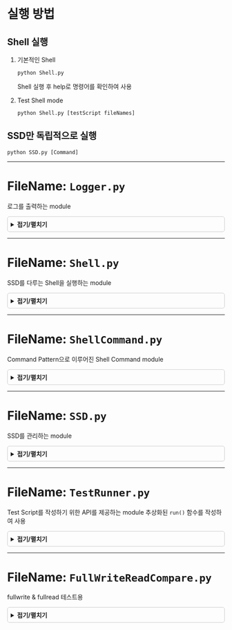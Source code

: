 # 실행 방법

## Shell 실행
1. 기본적인 Shell
   ```
   python Shell.py
   ```
   Shell 실행 후 help로 명령어를 확인하여 사용

2. Test Shell mode
   ```
   python Shell.py [testScript fileNames]
   ``` 


## SSD만 독립적으로 실행
```
python SSD.py [Command]
```






<style>
  /* details 요소를 좀 더 꾸미기 */
  details {
    border: 1px solid #ccc;
    border-radius: 5px;
    padding: 0.5em;
    margin-bottom: 1em;
  }
  
  /* summary 요소의 스타일 변경 */
  summary {
    cursor: pointer;
    font-weight: bold;
    outline: none; /* 포커스 시에 파란 테두리를 제거합니다. */
  }
</style>

---

# FileName: `Logger.py`
로그를 출력하는 module

<details>

## ClassName: Logger

- Function: `__init__(mode: None)`
  - Return: `None`
  - Description
    - 기본은 Shell mode로 실행
    - Test로 실행시 로그 출력이 안되도록 구성할 수 있음(현재는 해당 기능을 제외해뒀음)
<br>

- Function: `__Compress_File()`
  - Return: `bool`
  - Description
    - 특정 개수 이상의 log file이 생성(현재는 2개)되면 가장 일찍 만들어진 log file을 zip file으로 compression
<br>

- Function: `__renaming_latest()`
  - Return: `bool`
  - Description
    - 작성 중이던 `latest.log`가 특정 byte이상 (현재는 10kb)
<br>

- Function: `__get_calling_function_and_class(stack_index: int)`
  - Return: `(calling_class: str, calling_function: str)`
  - Description
    - 로그에 `className.functionName`을 출력하기 위하여 write_log를 호출한 className과 functionName을 찾는 함수
<br>

- Function: `setLogFileMaxCount(cnt: int)`
  - Return: `None`
  - Description
    - 유지할 log file 개수를 세팅하는 함수
    - 해당 cnt보다 더 많은 개수의 log file이 생성되면 compression 진행
<br>

- Function: `setLogFileMaxSize(size: int)`
  - Return: `None`
  - Description
    - `latest.log`를 유지할 크기를 세팅하는 함수
    - 기록된 이후 해당 size KB가 넘어가면 `__renaming_latest()`실행
<br>

- Function: `write_log(message: str, stack_index: int)`
  - Return: `None`
  - Description
    - `latest.log`에 message를 기록하는 함수
    - `stack_index`는 기록할 className과 functionName의 깊이 정도
<br>

<summary>접기/펼치기</summary>
</details>

---


# FileName: `Shell.py`
SSD를 다루는 Shell을 실행하는 module

<details>

## ClassName: Shell
mode에 맞게 Shell을 실행하는 class
- Function: `__init__(mode: str, test_file_list: List[str])`
  - Return: `None`
  - Description
    - Shell 초기화 함수
<br>

- Function: `create_Shell(cls: None, argv: List[str])`
  - Return: `Shell`
  - Description
    - Shell을 생성하는 함수(일종의 Factory)
    - `argv`가 모두 `.py`확장자일 경우 Test mode로 실행
<br>

- Function: `__check_Py_Extension(test_py_files: List[str])`
  - Return: `bool`
  - Description
    - `test_py_files`가 전부 `.py`확장자인지 판별
    - `create_Shell`에서 활용
<br>

- Function: `run()`
  - Return: `None`
  - Description
    - 실질적인 Shell Command를 mode에 맞게 실행하는 Runner를 실행하는 함수
<br>

## ClassName: Runner
Shell Command를 실행하는 class
- Function: `__init__(mode: str, test_file_list: List[str])`
  - Return: `None`
  - Description
    - mode에 맞게 Shell Command를 실행할 수 있게 초기화
    - `mode` : `Shell` or `Test`
    - `test_file_list` : `Test` mode로 실행시 Shell Command를 불러와 사용할 python file명
<br>

- Function: `__run_Command(command: List[str])`
  - Return: `None`
  - Description
    - Shell Command를 생성 및 실행하는 함수
<br>

- Function: `__run()`
  - Return: `None`
  - Description
    - `Shell` mode로 실행시 Shell Command를 입력받고, `__run_Command()`를 실행 
<br>

- Function: `__run_test(filename: str)`
  - Return: `bool`
  - Description
    - `Test` mode로 실행시 `filename`에 해당하는 module을 실행하여 테스트하는 함수
    - 테스트의 성공 여부에 따라 `True` or `False` 반환
<br>

- Function: `run()`
  - Return: `None`
  - Description
    - `Runner`를 mode에 맞게 동작시키는 함수
<br>


<summary>접기/펼치기</summary>
</details>

---


# FileName: `ShellCommand.py`
Command Pattern으로 이루어진 Shell Command module

<details>

## ClassName: _ShellCommand
Shell Command의 추상화된 class
- Function: `__init__(command: List[str], ssd: SSD, mode: str)`
  - Return: `None`
  - Description
    - Shell Command의 기본 세팅
    - command : Command를 실행시킬 때 필요한 parameters
    - ssd : 동작시킬 `SSD`
    - mode : `Test` or `Shell`로 `Test` mode시 Message의 출력 방지
<br>

- Function: `_print_Message(message: str)`
  - Return: `None`
  - Description
    - console에 message를 출력하는 함수
    - `Test` mode시 출력 방지
    - Logger를 이용하여 log도 출력
<br>

- Function: `_isValid_LBA(LBA: str)`
  - Return: `bool`
  - Description
    - LBA의 유효성 확인
<br>

- Function: `_isValid_Value(Value: str)`
  - Return: `bool`
  - Description
    - Value의 유효성 확인
<br>

- Function: `_isValid_Size(LBA: str, size: str)`
  - Return: `bool`
  - Description
    - Size의 유효성 확인
<br>

- Function: `execute()`
  - Return: `None`
  - Description
    - 추상화된 실행 함수
    - 실제 Command에서 작성
<br>

## ClassName: _ShellWriteCommand
- Function: `execute()`
  - Return: `None`
  - Description
    - 유효성을 판단하여 SSD의 `write`명령어 실행
    - SSD의 LBA에 VALUE를 writing
<br>

## ClassName: _ShellReadCommand
- Function: `__read_result(LBA: int)`
  - Return: `str`
  - Description
    - SSD의 read 명령어 실행 결과를 읽어오는 함수
<br>

- Function: `execute()`
  - Return: `None`
  - Description
    - 유효성을 판단하여 SSD의 `read` 명령어 실행 후 `_ShellReadCommnad`로 VALUE를 가져옴
<br>

## ClassName: _ShellEraseCommand
- Function: `execute()`
  - Return: `None`
  - Description
    - 유효성을 판단하여 SSD의 `erase`명령어 실행
    - SSD의 LBA부터 SIZE만큼을 erasing
<br>

## ClassName: _ShellEraseRangeCommand
- Function: `execute()`
  - Return: `None`
  - Description
    - 유효성을 판단하여 SSD의 `erase`명령어 실행
    - SSD의 start_LBA부터 end_LBA전까지를 erasing
<br>

## ClassName: _ShellExitCommand
- Function: `execute()`
  - Return: `None`
  - Description
    - Shell을 종료
<br>

## ClassName: _ShellHelpCommand
- Function: `execute()`
  - Return: `None`
  - Description
    - Shell Command의 목록을 출력
<br>

## ClassName: _ShellFullwriteCommand
- Function: `execute()`
  - Return: `None`
  - Description
    - 유효성을 판단하여 SSD의 모든 LBA에 `write`명령어 실행
<br>

## ClassName: _ShellFullreadCommand
- Function: `__read_result(LBA: int)`
  - Return: `str`
  - Description
    - SSD의 read 명령어 실행 결과를 읽어오는 함수
<br>

- Function: `execute()`
  - Return: `Optional[Dict]`
  - Description
    - 유효성을 판단하여 SSD의 모든 LBA에 `read`명령어 실행
    - 실행 후 dictionary로 LBA, VALUE를 반환
<br>

## ClassName: _ShellInvalidCommand
- Function: `execute()`
  - Return: `None`
  - Description
    - 유효하지 않은 명령어에 대한 message를 출력
<br>

## ClassName: ShellCommandFactory
- Function: `__init__(mode: str)`
  - Return: `None`
  - Description
    - SSD를 mode에 맞게 세팅하여 Command Factory를 초기화
<br>

- Function: `create_Command(command: List[str])`
  - Return: `_ShellCommand`
  - Description
    - Command에 맞는 Shell Command Object 생성
<br>

<summary>접기/펼치기</summary>
</details>

---

# FileName: `SSD.py`
SSD를 관리하는 module
<details>

## ClassName: _Device
실질적으로 SSD를 관리하는 함수를 갖고 있는 class
nand.txt를 관리

- Function: `__init__()`
  - Return: `None`
<br>

- Function: `__init_File()`
  - Return: `None`
  - Description
    - 관리할 SSD file을 읽습니다.
    - 해당 SSD file이 없으면 생성합니다.
<br>

- Function: `read_LBA_VALUE(LBA: int)`
  - Return: `str`
  - Description
    - SSD file로 부터 LBA의 VALUE를 읽어옵니다.
<br>

- Function: `write_LBA_VALUE(LBA: int, VALUE: str)`
  - Return: `None`
  - Description
    - SSD file의 LBA에 VALUE를 씁니다.
<br>

- Function: `erase_LBA_VALUE(LBA: int, SIZE: int)`
  - Return: `None`
  - Description
    -  SSD file의 LBA에서부터 SIZE만큼의 VALUE를 삭제합니다.
<br>

## ClassName: _SSDCommand
SSD를 관리하는 Command에 대한 추상화 class
SSD명령어 간의 LBA적 관계를 비교할 수 있는 기능이 들어간 Command pattern 구조

- Function: `__init__(CommandLine: str, device: _Device)`
  - Return: `None`
  - Description
    - `_Device`에 CommandLine이라는 명령어로 세팅
    - CommandLine은 `CommandType StartLBA EndLBA VALUE` 형태로 주어짐
<br>

- Function: `is_Overlap(other: _SSDCommand)`
  - Return: `bool`
  - Description
    - `other`와 LBA가 겹치는지 확인
<br>
  
- Function: `is_Include(other: _SSDCommand)`
  - Return: `bool`
  - Description
    - `other`를 내포하고 있는지 확인
<br>

- Function: `execute()`
  - Return: `None`
  - Description
    - 해당 SSDCommand를 실행
<br>

- Function: `to_String()`
  - Return: `str`
  - Description
    - 해당 Command를 문자열로 표현하여 반환
<br>

## ClassName: _SSDWriteCommand
- Function: `split(LBA_LEFT: None, LBA_RIGHT: None)`
  - Return: `(_SSDCommand, _SSDCommand)`
  - Description
    - LBA_LEFT~LBA_RIGHT 구간인 명령어와 겹치는 구간을 지우고, 그 외의 두 구간으로 명령어를 쪼갭니다.
<br>

- Function: `execute()`
  - Return: `None`
  - Description
    - SSD write 실행
<br>

## ClassName: _SSDReadCommand
- Function: `setBuffer(buffer: None)`
  - Return: `None`
  - Description
    - Fast read를 위한 buffer 세팅
<br>

- Function: `__write_result(text: str)`
  - Return: `None`
  - Description
    - `result.txt`에 read된 Value 쓰기
<br>

- Function: `execute()`
  - Return: `None`
  - Description
    - SSD read 실행
    - SSD의 mode가 `main`인 경우 console에 출력
<br>

## ClassName: _SSDCommandBuffer
`_SSDCommand`들을 관리하는 Buffer
erase 명령어는 write 명령어로 변환하여 사용

- Function: `__init__(device: _Device, mode: None)`
  - Return: `None`
  - Description
    - device에 해당하는 명령어들을 관리하는 buffer
<br>

- Function: `__init_File()`
  - Return: `None`
  - Description
    - buffer를 관리할 file 세팅
<br>

- Function: `__insert_Command(command: _SSDCommand)`
  - Return: `None`
  - Description
    - buffer에 `_SSDCommand`를 추가하는 내부 명령어
<br>

- Function: `__write_Command_List()`
  - Return: `None`
  - Description
    - buffer를 관리하는 file에 명령어 기록
<br>

- Function: `get_Command_List()`
  - Return: `List[_SSDCommand]`
  - Description
    - 내부적으로 관리하는 Command List를 반환
<br>

- Function: `insert(params: List[str])`
  - Return: `None`
  - Description
    - 외부에서 명령어를 주면 그에 맞게 Factory 형식처럼 Command를 생성하여 Command List에 등록
<br>

- Function: `flush()`
  - Return: `None`
  - Description
    - 내부에 관리하고 있던 Command들을 강제 실행 및 내부 Command List 비우기
<br>

## ClassName: SSD
SSD를 전체적으로 관리하는 class
mode에 맞게 `_device`, `buffer`를 생성 및 관리

- Function: `__new__(cls: None)`
  - Return: `None`
  - Description
    - Singleton 구조의 SSD를 생성
<br>

- Function: `__init__(mode: None)`
  - Return: `None`
  - Description
    - SSD의 mode 및 _Device, Buffer 세팅
<br>

- Function: `__print_Error_Message(message: str)`
  - Return: `None`
  - Description
    - `message`에 해당하는 에러 메시지 출력
    - 단, `Test` mode에서는 출력하지 않음
<br>

- Function: `__isValid_LBA(LBA: str)`
  - Return: `bool`
  - Description
    - LBA의 유효성 확인
<br>

- Function: `__isValid_Value(Value: str)`
  - Return: `bool`
  - Description
    - Valud의 유효성 확인
<br>

- Function: `__isValid_Size(LBA: str, size: str)`
  - Return: `bool`
  - Description
    - Size의 유효성 확인
<br>

- Function: `__isValid_argv(command: List[str])`
  - Return: `None`
  - Description
    - argv형태의 명령어 유효성 확인
<br>

- Function: `run_Command(argv: List[str])`
  - Return: `None`
  - Description
    - 명령어를 SSDCommand에 맞게 변환 후 buffer에 등록
<br>

<summary>접기/펼치기</summary>
</details>

---

# FileName: `TestRunner.py`
Test Script를 작성하기 위한 API를 제공하는 module
추상화된 `run()` 함수를 작성하여 사용
<details>

## ClassName: TestRunner
- Function: `__run_command(command: List[str])`
  - Return: `bool`
  - Description
    - Shell Command를 실질적으로 생성하여 실행하는 함수
<br>

- Function: `write(LBA: int, value: str)`
  - Return: `None`
  - Description
    - 외부에서 `write` 명령어를 호출하여 사용할 수 있는 함수
<br>

- Function: `erase(LBA: int, size: int)`
  - Return: `None`
  - Description
    - 외부에서 `erase` 명령어를 호출하여 사용할 수 있는 함수
<br>

- Function: `eraseRange(start_LBA: int, end_LBA: int)`
  - Return: `None`
  - Description
    - 외부에서 `eraseRange` 명령어를 호출하여 사용할 수 있는 함수
<br>

- Function: `fullwrite(value: str)`
  - Return: `None`
  - Description
    - 외부에서 `fullwrite` 명령어를 호출하여 사용할 수 있는 함수
<br>

- Function: `readCompare(LBA: int, value: str)`
  - Return: `bool`
  - Description
    - 외부에서 `readCompare` 명령어를 호출하여 사용할 수 있는 함수
    - `LBA`의 값을 읽어 `value`와 일치하는지 확인
<br>

- Function: `fullreadCompare(values: Optional[Dict], all_value: str)`
  - Return: `bool`
  - Description
    - 외부에서 `fullreadCompare` 명령어를 호출하여 사용할 수 있는 함수
    - `values` : 각각의 LBA별 값을 세팅하여 비교할 때 사용
    - `all_values` : 전체 LBA가 동일한 값을 읽어오는지 확인할 때 사용
<br>

- Function: `run()`
  - Return: `bool`
  - Description
    - 제공하는 API들을 활용하여 Test Script에서 실행할 Scenario를 작성할 함수
<br>

<summary>접기/펼치기</summary>
</details>

---

# FileName: `FullWriteReadCompare.py`

fullwrite & fullread 테스트용

<details>

## ClassName: FullWriteReadCompare
- Function: `run()`
  - Return: `bool`
  - Description
<br>

<summary>접기/펼치기</summary>
</details>


